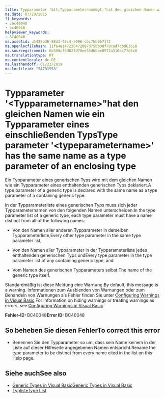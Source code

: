 ```yaml
---
title: Typparameter '&lt;Typparametername&gt;"hat den gleichen Namen wie ein Typparameter eines einschließenden Typs
ms.date: 07/20/2015
f1_keywords:
- vbc40048
- bc40048
helpviewer_keywords:
- BC40048
ms.assetid: d5428b36-88d3-42c4-a096-cbc7bb9571f2
ms.openlocfilehash: 11fa4e147236472887d75bb0df70cad7cbd63b18
ms.sourcegitcommit: 6b308cf6d627d78ee36dbbae8972a310ac7fd6c8
ms.translationtype: MT
ms.contentlocale: de-DE
ms.lasthandoff: 01/23/2019
ms.locfileid: "54731958"
---
```

# <a name="type-parameter-lttypeparameternamegt-has-the-same-name-as-a-type-parameter-of-an-enclosing-type"></a><span data-ttu-id="36d0e-102">Typparameter '&lt;Typparametername&gt;"hat den gleichen Namen wie ein Typparameter eines einschließenden Typs</span><span class="sxs-lookup"><span data-stu-id="36d0e-102">Type parameter '&lt;typeparametername&gt;' has the same name as a type parameter of an enclosing type</span></span>
<span data-ttu-id="36d0e-103">Ein Typparameter eines generischen Typs wird mit dem gleichen Namen wie ein Typparameter eines enthaltenden generischen Typs deklariert.</span><span class="sxs-lookup"><span data-stu-id="36d0e-103">A type parameter of a generic type is declared with the same name as a type parameter of a containing generic type.</span></span>  
  
 <span data-ttu-id="36d0e-104">In der Typparameterliste eines generischen Typs muss sich jeder Typparameternamen von den folgenden Namen unterscheiden:</span><span class="sxs-lookup"><span data-stu-id="36d0e-104">In the type parameter list of a generic type, each type parameter must have a name distinct from all of the following names:</span></span>  
  
-   <span data-ttu-id="36d0e-105">Von den Namen aller anderen Typparameter in derselben Typparameterliste,</span><span class="sxs-lookup"><span data-stu-id="36d0e-105">Every other type parameter in the same type parameter list,</span></span>  
  
-   <span data-ttu-id="36d0e-106">Von den Namen aller Typparameter in der Typparameterliste jedes enthaltenden generischen Typs und</span><span class="sxs-lookup"><span data-stu-id="36d0e-106">Every type parameter in the type parameter list of any containing generic type, and</span></span>  
  
-   <span data-ttu-id="36d0e-107">Vom Namen des generischen Typparameters selbst.</span><span class="sxs-lookup"><span data-stu-id="36d0e-107">The name of the generic type itself.</span></span>  
  
 <span data-ttu-id="36d0e-108">Standardmäßig ist diese Meldung eine Warnung.</span><span class="sxs-lookup"><span data-stu-id="36d0e-108">By default, this message is a warning.</span></span> <span data-ttu-id="36d0e-109">Informationen zum Ausblenden von Warnungen oder zum Behandeln von Warnungen als Fehler finden Sie unter [Configuring Warnings in Visual Basic](/visualstudio/ide/configuring-warnings-in-visual-basic).</span><span class="sxs-lookup"><span data-stu-id="36d0e-109">For information on hiding warnings or treating warnings as errors, see [Configuring Warnings in Visual Basic](/visualstudio/ide/configuring-warnings-in-visual-basic).</span></span>  
  
 <span data-ttu-id="36d0e-110">**Fehler-ID:** BC40048</span><span class="sxs-lookup"><span data-stu-id="36d0e-110">**Error ID:** BC40048</span></span>  
  
## <a name="to-correct-this-error"></a><span data-ttu-id="36d0e-111">So beheben Sie diesen Fehler</span><span class="sxs-lookup"><span data-stu-id="36d0e-111">To correct this error</span></span>  
  
-   <span data-ttu-id="36d0e-112">Benennen Sie den Typparameter so um, dass sein Name keinem in der Liste auf dieser Hilfeseite angegebenen Namen entspricht.</span><span class="sxs-lookup"><span data-stu-id="36d0e-112">Rename the type parameter to be distinct from every name cited in the list on this Help page.</span></span>  
  
## <a name="see-also"></a><span data-ttu-id="36d0e-113">Siehe auch</span><span class="sxs-lookup"><span data-stu-id="36d0e-113">See also</span></span>
- [<span data-ttu-id="36d0e-114">Generic Types in Visual Basic</span><span class="sxs-lookup"><span data-stu-id="36d0e-114">Generic Types in Visual Basic</span></span>](../../visual-basic/programming-guide/language-features/data-types/generic-types.md)
- [<span data-ttu-id="36d0e-115">Typliste</span><span class="sxs-lookup"><span data-stu-id="36d0e-115">Type List</span></span>](../../visual-basic/language-reference/statements/type-list.md)
